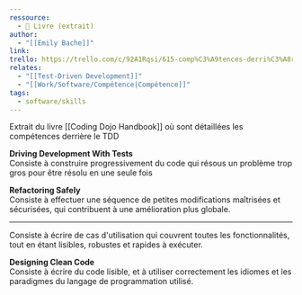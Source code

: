 ```yaml
---
ressource:
  - 📖 Livre (extrait)
author:
  - "[[Emily Bache]]"
link: 
trello: https://trello.com/c/92A1Rqsi/615-comp%C3%A9tences-derri%C3%A8re-le-tdd-emily-bache-coding-dojo-handbook
relates:
  - "[[Test-Driven Development]]"
  - "[[Work/Software/Compétence|Compétence]]"
tags:
  - software/skills
---
```

Extrait du livre [[Coding Dojo Handbook]] où sont détaillées les compétences derrière le TDD

**Driving Development With Tests**  
Consiste à construire progressivement du code qui résous un problème trop gros pour être résolu en une seule fois

**Refactoring Safely**  
Consiste à effectuer une séquence de petites modifications maîtrisées et sécurisées, qui contribuent à une amélioration plus globale.

---

Consiste à écrire de cas d'utilisation qui couvrent toutes les fonctionnalités, tout en étant lisibles, robustes et rapides à exécuter.

**Designing Clean Code**  
Consiste à écrire du code lisible, et à utiliser correctement les idiomes et les paradigmes du langage de programmation utilisé.